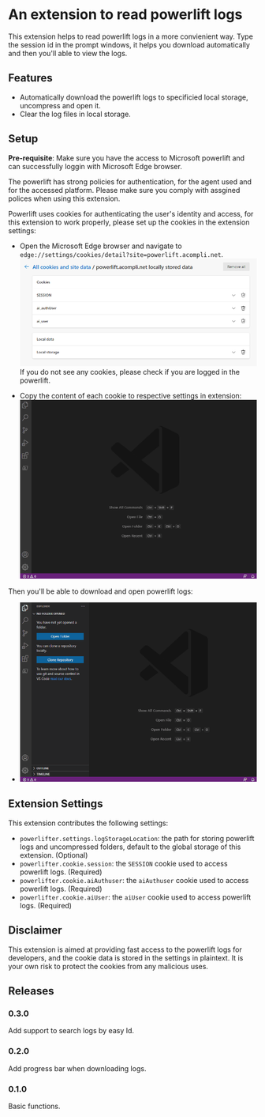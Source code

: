 # An extension to read powerlift logs 

This extension helps to read powerlift logs in a more convienient way. Type the session id in the prompt windows, it helps you download automatically and then you'll able to view the logs.

## Features

* Automatically download the powerlift logs to specificied local storage, uncompress and open it.
* Clear the log files in local storage.

## Setup

**Pre-requisite**: Make sure you have the access to Microsoft powerlift and can successfully loggin with Microsoft Edge browser.

The powerlift has strong policies for authentication, for the agent used and for the accessed platform. Please make sure you comply with assgined polices when using this extension.

Powerlift uses cookies for authenticating the user's identity and access, for this extension to work properly, please set up the cookies in the extension settings: 

* Open the Microsoft Edge browser and navigate to `edge://settings/cookies/detail?site=powerlift.acompli.net`.
![Cookies in Edge browser](/images/edge_cookies.png)
If you do not see any cookies, please check if you are logged in the powerlift.

* Copy the content of each cookie to respective settings in extension:
![Set cookies in extension settings](/images/extension-settings.gif)

Then you'll be able to download and open powerlift logs:
* ![Open powerlift logs](/images/usage.gif)

## Extension Settings

This extension contributes the following settings:

* `powerlifter.settings.logStorageLocation`: the path for storing powerlift logs and uncompressed folders, default to the global storage of this extension. (Optional)
* `powerlifter.cookie.session`: the `SESSION` cookie used to access powerlift logs. (Required)
* `powerlifter.cookie.aiAuthuser`: the `aiAuthuser` cookie used to access powerlift logs. (Required)
* `powerlifter.cookie.aiUser`: the  `aiUser` cookie used to access powerlift logs. (Required)

## Disclaimer

This extension is aimed at providing fast access to the powerlift logs for developers, and the cookie data is stored in the settings in plaintext. It is your own risk to protect the cookies from any malicious uses.

## Releases

### 0.3.0
Add support to search logs by easy Id.

### 0.2.0
Add progress bar when downloading logs.

### 0.1.0
Basic functions.